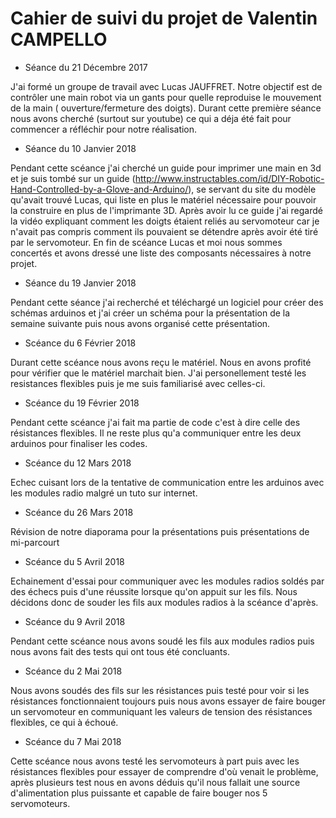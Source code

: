 Cahier de suivi du projet de Valentin CAMPELLO
==

* Séance du 21 Décembre 2017
  
J'ai formé un groupe de travail avec Lucas JAUFFRET. Notre objectif est de contrôler une 
main robot via un gants pour quelle reproduise le mouvement de la main ( ouverture/fermeture des doigts).
Durant cette première séance nous avons cherché (surtout sur youtube) ce qui a déja été fait pour commencer a réfléchir 
pour notre réalisation.


* Séance du 10 Janvier 2018
  
Pendant cette scéance j'ai cherché un guide pour imprimer une main en 3d et je suis tombé sur un guide 
(http://www.instructables.com/id/DIY-Robotic-Hand-Controlled-by-a-Glove-and-Arduino/), se servant du site du modèle qu'avait 
trouvé Lucas, qui liste en plus le matériel nécessaire pour pouvoir la construire en plus de l'imprimante 3D. Après avoir lu ce 
guide j'ai regardé la vidéo expliquant comment les doigts étaient reliés au servomoteur car je n'avait pas compris comment ils 
pouvaient se détendre après avoir été tiré par le servomoteur.
En fin de scéance Lucas et moi nous sommes concertés et avons dressé une liste des composants nécessaires à notre projet.

* Séance du 19 Janvier 2018

Pendant cette séance j'ai recherché et téléchargé un logiciel pour créer des schémas arduinos et j'ai créer un schéma pour la présentation de la semaine suivante puis nous avons organisé cette présentation.

* Scéance du 6 Février 2018

Durant cette scéance nous avons reçu le matériel. Nous en avons profité pour vérifier que le matériel marchait bien. J'ai personellement testé les resistances flexibles puis je me suis familiarisé avec celles-ci.

* Scéance du 19 Février 2018

Pendant cette scéance j'ai fait ma partie de code c'est à dire celle des résistances flexibles. Il ne reste plus qu'a communiquer entre les deux arduinos pour finaliser les codes.

* Scéance du 12 Mars 2018

Echec cuisant lors de la tentative de communication entre les arduinos avec les modules radio malgré un tuto sur internet. 

* Scéance du 26 Mars 2018

Révision de notre diaporama pour la présentations puis présentations de mi-parcourt

* Scéance du 5 Avril 2018

Echainement d'essai pour communiquer avec les modules radios soldés par des échecs puis d'une réussite lorsque qu'on appuit sur les fils. Nous décidons donc de souder les fils aux modules radios à la scéance d'après.

* Scéance du 9 Avril 2018

Pendant cette scéance nous avons soudé les fils aux modules radios puis nous avons fait des tests qui ont tous été concluants.

* Scéance du 2 Mai 2018

Nous avons soudés des fils sur les résistances puis testé pour voir si les résistances fonctionnaient toujours puis nous avons essayer de faire bouger un servomoteur en communiquant les valeurs de tension des résistances flexibles, ce qui à échoué.

* Scéance du 7 Mai 2018

Cette scéance nous avons testé les servomoteurs à part puis avec les résistances flexibles pour essayer de comprendre d'où venait le problème, après plusieurs test nous en avons déduis qu'il nous fallait une source d'alimentation plus puissante et capable de faire bouger nos 5 servomoteurs.
